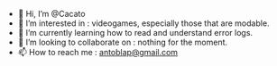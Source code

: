 - 👋 Hi, I’m @Cacato
- 👀 I’m interested in : videogames, especially those that are modable.
- 🌱 I’m currently learning how to read and understand error logs.
- 💞️ I’m looking to collaborate on : nothing for the moment.
- 📫 How to reach me : antoblap@gmail.com

<!---
Cacato/Cacato is a ✨ special ✨ repository because its `README.md` (this file) appears on your GitHub profile.
You can click the Preview link to take a look at your changes.
--->
